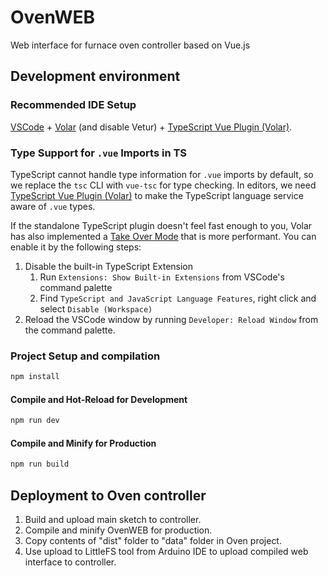 # OvenWEB

Web interface for furnace oven controller based on Vue.js

## Development environment

### Recommended IDE Setup

[VSCode](https://code.visualstudio.com/) + [Volar](https://marketplace.visualstudio.com/items?itemName=Vue.volar) (and disable Vetur) + [TypeScript Vue Plugin (Volar)](https://marketplace.visualstudio.com/items?itemName=Vue.vscode-typescript-vue-plugin).

### Type Support for `.vue` Imports in TS

TypeScript cannot handle type information for `.vue` imports by default, so we replace the `tsc` CLI with `vue-tsc` for type checking. In editors, we need [TypeScript Vue Plugin (Volar)](https://marketplace.visualstudio.com/items?itemName=Vue.vscode-typescript-vue-plugin) to make the TypeScript language service aware of `.vue` types.

If the standalone TypeScript plugin doesn't feel fast enough to you, Volar has also implemented a [Take Over Mode](https://github.com/johnsoncodehk/volar/discussions/471#discussioncomment-1361669) that is more performant. You can enable it by the following steps:

1. Disable the built-in TypeScript Extension
    1) Run `Extensions: Show Built-in Extensions` from VSCode's command palette
    2) Find `TypeScript and JavaScript Language Features`, right click and select `Disable (Workspace)`
2. Reload the VSCode window by running `Developer: Reload Window` from the command palette.

### Project Setup and compilation
```sh
npm install
```

#### Compile and Hot-Reload for Development
```sh
npm run dev
```

#### Compile and Minify for Production
```sh
npm run build
```

## Deployment to Oven controller
1. Build and upload main sketch to controller.
2. Compile and minify OvenWEB for production.
3. Copy contents of "dist" folder to "data" folder in Oven project.
4. Use upload to LittleFS tool from Arduino IDE to upload compiled web interface to controller.